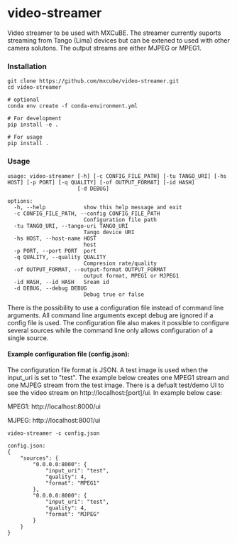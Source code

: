 # video-streamer
Video streamer to be used with MXCuBE. The streamer currently suports streaming from Tango (Lima) devices but can be extened to used with other camera solutons. The output streams are either MJPEG or MPEG1.

### Installation

```
git clone https://github.com/mxcube/video-streamer.git
cd video-streamer

# optional 
conda env create -f conda-environment.yml

# For development
pip install -e .

# For usage 
pip install .
```

### Usage
```
usage: video-streamer [-h] [-c CONFIG_FILE_PATH] [-tu TANGO_URI] [-hs HOST] [-p PORT] [-q QUALITY] [-of OUTPUT_FORMAT] [-id HASH]
                      [-d DEBUG]

options:
  -h, --help            show this help message and exit
  -c CONFIG_FILE_PATH, --config CONFIG_FILE_PATH
                        Configuration file path
  -tu TANGO_URI, --tango-uri TANGO_URI
                        Tango device URI
  -hs HOST, --host-name HOST
                        host
  -p PORT, --port PORT  port
  -q QUALITY, --quality QUALITY
                        Compresion rate/quality
  -of OUTPUT_FORMAT, --output-format OUTPUT_FORMAT
                        output format, MPEG1 or MJPEG1
  -id HASH, --id HASH   Sream id
  -d DEBUG, --debug DEBUG
                        Debug true or false
```

There is the possibility to use a configuration file instead of command line arguments. All  command line arguments except debug are ignored if a config file is used. The configuration  file also makes it possible to configure several sources while the command line only allows  configuration of a single source.

#### Example configuration file (config.json):
The configuration file format is JSON. A test image is used when the input_uri is set to "test". The example below creates one MPEG1 stream and one MJPEG stream from the test image. There is a defualt test/demo UI to see the video stream on http://localhost:[port]/ui. In example below case:
  
 MPEG1: http://localhost:8000/ui
 
 MJPEG: http://localhost:8001/ui


```
video-streamer -c config.json

config.json:
{
    "sources": {
        "0.0.0.0:8000": {
            "input_uri": "test",
            "quality": 4,
            "format": "MPEG1"
        },
        "0.0.0.0:8000": {
            "input_uri": "test",
            "quality": 4,
            "format": "MJPEG"
        }
    }
}
```
  
